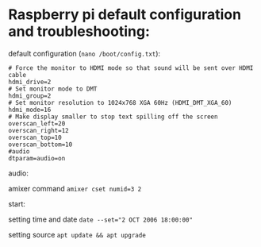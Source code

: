 # Raspberry pi default configuration and troubleshooting: 

default configuration (`nano /boot/config.txt`):


```
# Force the monitor to HDMI mode so that sound will be sent over HDMI cable
hdmi_drive=2
# Set monitor mode to DMT
hdmi_group=2
# Set monitor resolution to 1024x768 XGA 60Hz (HDMI_DMT_XGA_60)
hdmi_mode=16
# Make display smaller to stop text spilling off the screen
overscan_left=20
overscan_right=12
overscan_top=10
overscan_bottom=10
#audio
dtparam=audio=on
```


audio:

amixer command `amixer cset numid=3 2`


start:

setting time and date
`date --set="2 OCT 2006 18:00:00"`

setting source
`apt update && apt upgrade`



